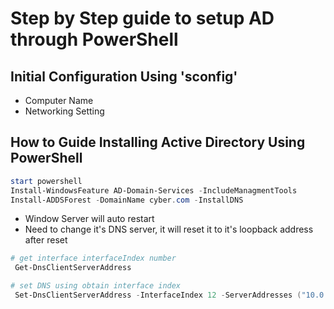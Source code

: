 # Step by Step guide to setup AD through PowerShell

## Initial Configuration Using 'sconfig'
- Computer Name
- Networking Setting

## How to Guide Installing Active Directory Using PowerShell

```powershell
start powershell
Install-WindowsFeature AD-Domain-Services -IncludeManagmentTools
Install-ADDSForest -DomainName cyber.com -InstallDNS
```

* Window Server will auto restart
* Need to change it's DNS server, it will reset it to it's loopback address after reset

```powershell
# get interface interfaceIndex number
 Get-DnsClientServerAddress

# set DNS using obtain interface index
 Set-DnsClientServerAddress -InterfaceIndex 12 -ServerAddresses ("10.0.0.1","10.0.0.2")
 ```

